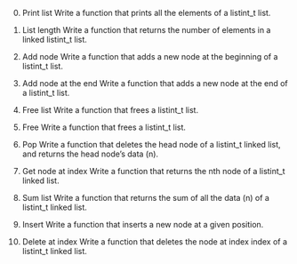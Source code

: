 0. Print list
Write a function that prints all the elements of a listint_t list.

1. List length
Write a function that returns the number of elements in a linked listint_t list.

2. Add node
Write a function that adds a new node at the beginning of a listint_t list.

3. Add node at the end
Write a function that adds a new node at the end of a listint_t list.

4. Free list
Write a function that frees a listint_t list.

5. Free
Write a function that frees a listint_t list.

6. Pop
Write a function that deletes the head node of a listint_t linked list, and returns the head node’s data (n).

7. Get node at index
Write a function that returns the nth node of a listint_t linked list.

8. Sum list
Write a function that returns the sum of all the data (n) of a listint_t linked list.

9. Insert
Write a function that inserts a new node at a given position.

10. Delete at index
Write a function that deletes the node at index index of a listint_t linked list.

